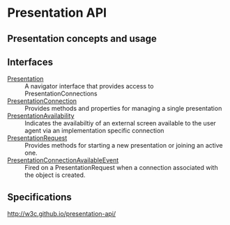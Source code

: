 # Presentation API

## Presentation concepts and usage

## Interfaces

<dl>
  <dt><a href="Presentation.md">Presentation</a></dt>
  <dd>A navigator interface that provides access to PresentationConnections</dd>
  <dt><a href="PresentationConnection.md">PresentationConnection</a></dt>
  <dd>Provides methods and properties for managing a single presentation</dd>
  <dt><a href="PresentationAvailability.md">PresentationAvailability</a></dt>
  <dd>Indicates the availabiltiy of an external screen available to the user agent via an implementation specific connection</dd>
  <dt><a href="PresentationRequest.md">PresentationRequest</a></dt>
  <dd>Provides methods for starting a new presentation or joining an active one.</dd>
  <dt><a href="PresentationConnectionAvailableEvent.md">PresentationConnectionAvailableEvent</a></dt>
  <dd>Fired on a PresentationRequest when a connection associated with the object is created.</dd>
</dl>

## Specifications

<http://w3c.github.io/presentation-api/>
